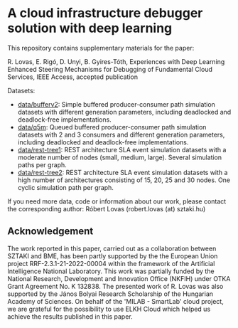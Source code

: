 # A cloud infrastructure debugger solution with deep learning

This repository contains supplementary materials for the paper:

R. Lovas, E. Rigó, D. Unyi, B. Gyires-Tóth, Experiences with Deep Learning Enhanced Steering Mechanisms for Debugging of Fundamental Cloud Services, IEEE Access, accepted publication

Datasets: 

* [data/bufferv2](data/bufferv2): Simple buffered producer-consumer path simulation datasets with different generation parameters, including deadlocked and deadlock-free implementations.
* [data/q5m](data/q5m): Queued buffered producer-consumer path simulation datasets with 2 and 3 consumers and different generation parameters, including deadlocked and deadlock-free implementations.
* [data/rest-tree1](data/rest-tree1): REST architecture SLA event simulation datasets with a moderate number of nodes (small, medium, large). Several simulation paths per graph.
* [data/rest-tree2](data/rest-tree2): REST architecture SLA event simulation datasets with a high number of architectures consisting of 15, 20, 25 and 30 nodes. One cyclic simulation path per graph.

If you need more data, code or information about our work, please contact the corresponding author: Róbert Lovas (robert.lovas (at) sztaki.hu)

## Acknowledgement

The work reported in this paper, carried out as a collaboration between SZTAKI and BME, has been partly supported by the the European Union project RRF-2.3.1-21-2022-00004 within the framework of the Artificial Intelligence National Laboratory. This work was partially funded by the National Research, Development and Innovation Office (NKFIH) under OTKA Grant Agreement No. K 132838. The presented work of R. Lovas was also supported by the János Bolyai Research Scholarship of the Hungarian Academy of Sciences. 
On behalf of the 'MILAB - SmartLab' cloud project, we are grateful for the possibility to use ELKH Cloud which helped us achieve the results published in this paper.
